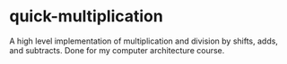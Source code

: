 quick-multiplication
====================

A high level implementation of multiplication and division by shifts, adds, and subtracts. Done for my computer architecture course.